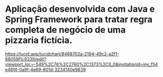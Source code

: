 # Aplicação desenvolvida com Java e Spring Framework para tratar regra completa de negócio de uma pizzaria fictícia.

https://lucid.app/lucidchart/8468702a-2194-49c2-a2f1-88059f1c9339/edit?viewport_loc=-549%2C76%2C2760%2C1373%2C0_0&invitationId=inv_f54e46f4-0a9f-4e69-801d-3234140e9839
